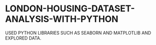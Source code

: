# LONDON-HOUSING-DATASET-ANALYSIS-WITH-PYTHON
USED PYTHON LIBRARIES SUCH AS SEABORN AND MATPLOTLIB AND EXPLORED DATA.
